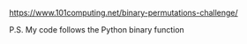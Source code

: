 https://www.101computing.net/binary-permutations-challenge/

P.S. My code follows the Python binary function
